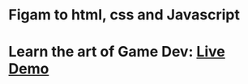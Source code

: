 # Figam to html, css and Javascript
# Learn the art of Game Dev: <a href="https://learn-the-art-of-game.netlify.app/">Live Demo</a>